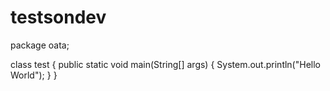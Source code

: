 testsondev
==========
package oata;

 class test {
    public static void main(String[] args) {
        System.out.println("Hello World");
    }
}
